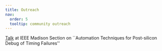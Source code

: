 ```yaml
---
title: Outreach
nav:
  order: 5
  tooltip: community outreach
---
```


[Talk](https://bibliotheek.ehb.be:3100/msn/files/Archives/2011/IEEE-2011-08.pdf) at IEEE Madison Section on ``Automation Techniques for Post-silicon Debug of Timing Failures''
